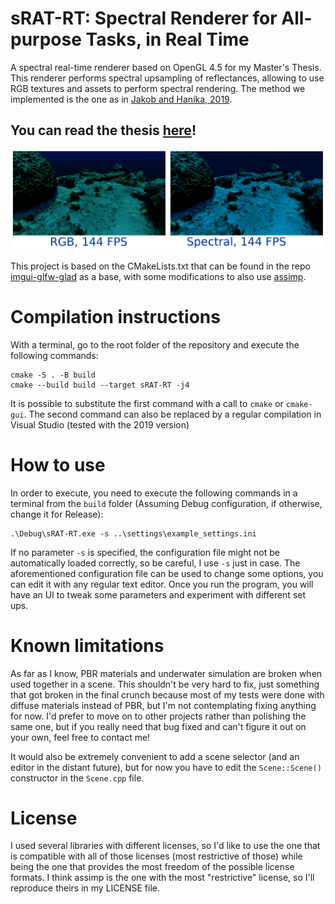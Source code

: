 # sRAT-RT: Spectral Renderer for All-purpose Tasks, in Real Time

A spectral real-time renderer based on OpenGL 4.5 for my Master's Thesis. This renderer performs spectral upsampling of reflectances, allowing to use RGB textures and assets to perform spectral rendering.
The method we implemented is the one as in [Jakob and Hanika, 2019](https://rgl.epfl.ch/publications/Jakob2019Spectral).

## You can read the thesis [here](https://zaguan.unizar.es/record/152419/files/TAZ-TFM-2024-837.pdf)!

![image](cover_img.png)

This project is based on the CMakeLists.txt that can be found in the repo [imgui-glfw-glad](https://github.com/cmmw/imgui-glfw-glad-glm) as a base, with some modifications to also use [assimp](https://github.com/assimp/assimp).

# Compilation instructions

With a terminal, go to the root folder of the repository and execute the following commands:

```shell
cmake -S . -B build
cmake --build build --target sRAT-RT -j4
```

It is possible to substitute the first command with a call to ```cmake``` or ```cmake-gui```.
The second command can also be replaced by a regular compilation in Visual Studio (tested with the 2019 version)

# How to use

In order to execute, you need to execute the following commands in a terminal from the ```build``` folder (Assuming Debug configuration, if otherwise, change it for Release):
```
.\Debug\sRAT-RT.exe -s ..\settings\example_settings.ini
```
If no parameter ```-s``` is specified, the configuration file might not be automatically loaded correctly, so be careful, I use ```-s``` just in case.
The aforementioned configuration file can be used to change some options, you can edit it with any regular text editor.
Once you run the program, you will have an UI to tweak some parameters and experiment with different set ups.

# Known limitations
As far as I know, PBR materials and underwater simulation are broken when used together in a scene. This shouldn't be very hard to fix, just something that got broken in the final crunch because most of my tests were done with diffuse materials instead of PBR, but I'm not contemplating fixing anything for now. I'd prefer to move on to other projects rather than polishing the same one, but if you really need that bug fixed and can't figure it out on your own, feel free to contact me!

It would also be extremely convenient to add a scene selector (and an editor in the distant future), but for now you have to edit the ```Scene::Scene()``` constructor in the ```Scene.cpp``` file.


# License
 
I used several libraries with different licenses, so I'd like to use the one that is compatible with all of those licenses (most restrictive of those) while being the one that provides the most freedom of the possible license formats.
I think assimp is the one with the most "restrictive" license, so I'll reproduce theirs in my LICENSE file.
